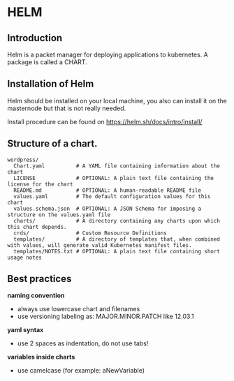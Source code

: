 # HELM

## Introduction
Helm is a packet manager for deploying applications to kubernetes. A package is called a CHART.

## Installation of Helm
Helm should be installed on your local machine, you also can install it on the masternode but that is not really needed.

Install procedure can be found on https://helm.sh/docs/intro/install/

## Structure of a chart.

```
wordpress/
  Chart.yaml          # A YAML file containing information about the chart
  LICENSE             # OPTIONAL: A plain text file containing the license for the chart
  README.md           # OPTIONAL: A human-readable README file
  values.yaml         # The default configuration values for this chart
  values.schema.json  # OPTIONAL: A JSON Schema for imposing a structure on the values.yaml file
  charts/             # A directory containing any charts upon which this chart depends.
  crds/               # Custom Resource Definitions
  templates/          # A directory of templates that, when combined with values, will generate valid Kubernetes manifest files.
  templates/NOTES.txt # OPTIONAL: A plain text file containing short usage notes
```

## Best practices
**naming convention**
- always use lowercase chart and filenames
- use versioning labeling as: MAJOR.MINOR.PATCH like 12.03.1

**yaml syntax**
- use 2 spaces as indentation, do not use tabs!

**variables inside charts**
- use camelcase (for example: aNewVariable)
